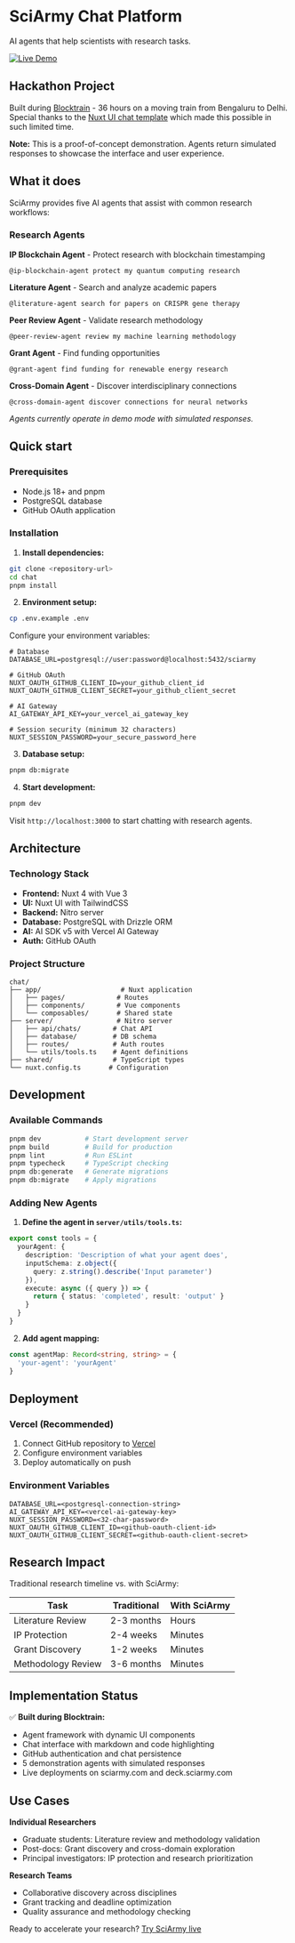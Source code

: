 # SciArmy Chat Platform

AI agents that help scientists with research tasks.

[![Live Demo](https://img.shields.io/badge/Live%20Demo-sciarmy.com-blue?style=for-the-badge)](https://sciarmy.com)

## Hackathon Project

Built during [Blocktrain](https://blocktrain.devfolio.co/) - 36 hours on a moving train from Bengaluru to Delhi. Special thanks to the [Nuxt UI chat template](https://github.com/nuxt-ui-templates/chat) which made this possible in such limited time.

**Note:** This is a proof-of-concept demonstration. Agents return simulated responses to showcase the interface and user experience.

## What it does

SciArmy provides five AI agents that assist with common research workflows:

### Research Agents

**IP Blockchain Agent** - Protect research with blockchain timestamping
```
@ip-blockchain-agent protect my quantum computing research
```

**Literature Agent** - Search and analyze academic papers
```
@literature-agent search for papers on CRISPR gene therapy
```

**Peer Review Agent** - Validate research methodology
```
@peer-review-agent review my machine learning methodology
```

**Grant Agent** - Find funding opportunities
```
@grant-agent find funding for renewable energy research
```

**Cross-Domain Agent** - Discover interdisciplinary connections
```
@cross-domain-agent discover connections for neural networks
```

*Agents currently operate in demo mode with simulated responses.*

## Quick start

### Prerequisites
- Node.js 18+ and pnpm
- PostgreSQL database
- GitHub OAuth application

### Installation

1. **Install dependencies:**
```bash
git clone <repository-url>
cd chat
pnpm install
```

2. **Environment setup:**
```bash
cp .env.example .env
```

Configure your environment variables:
```env
# Database
DATABASE_URL=postgresql://user:password@localhost:5432/sciarmy

# GitHub OAuth
NUXT_OAUTH_GITHUB_CLIENT_ID=your_github_client_id
NUXT_OAUTH_GITHUB_CLIENT_SECRET=your_github_client_secret

# AI Gateway
AI_GATEWAY_API_KEY=your_vercel_ai_gateway_key

# Session security (minimum 32 characters)
NUXT_SESSION_PASSWORD=your_secure_password_here
```

3. **Database setup:**
```bash
pnpm db:migrate
```

4. **Start development:**
```bash
pnpm dev
```

Visit `http://localhost:3000` to start chatting with research agents.

## Architecture

### Technology Stack
- **Frontend:** Nuxt 4 with Vue 3
- **UI:** Nuxt UI with TailwindCSS
- **Backend:** Nitro server
- **Database:** PostgreSQL with Drizzle ORM
- **AI:** AI SDK v5 with Vercel AI Gateway
- **Auth:** GitHub OAuth

### Project Structure
```
chat/
├── app/                    # Nuxt application
│   ├── pages/             # Routes
│   ├── components/        # Vue components
│   └── composables/       # Shared state
├── server/                # Nitro server
│   ├── api/chats/        # Chat API
│   ├── database/         # DB schema
│   ├── routes/           # Auth routes
│   └── utils/tools.ts    # Agent definitions
├── shared/               # TypeScript types
└── nuxt.config.ts       # Configuration
```

## Development

### Available Commands
```bash
pnpm dev           # Start development server
pnpm build         # Build for production
pnpm lint          # Run ESLint
pnpm typecheck     # TypeScript checking
pnpm db:generate   # Generate migrations
pnpm db:migrate    # Apply migrations
```

### Adding New Agents

1. **Define the agent in `server/utils/tools.ts`:**
```typescript
export const tools = {
  yourAgent: {
    description: 'Description of what your agent does',
    inputSchema: z.object({
      query: z.string().describe('Input parameter')
    }),
    execute: async ({ query }) => {
      return { status: 'completed', result: 'output' }
    }
  }
}
```

2. **Add agent mapping:**
```typescript
const agentMap: Record<string, string> = {
  'your-agent': 'yourAgent'
}
```

## Deployment

### Vercel (Recommended)
1. Connect GitHub repository to [Vercel](https://vercel.com)
2. Configure environment variables
3. Deploy automatically on push

### Environment Variables
```env
DATABASE_URL=<postgresql-connection-string>
AI_GATEWAY_API_KEY=<vercel-ai-gateway-key>
NUXT_SESSION_PASSWORD=<32-char-password>
NUXT_OAUTH_GITHUB_CLIENT_ID=<github-oauth-client-id>
NUXT_OAUTH_GITHUB_CLIENT_SECRET=<github-oauth-client-secret>
```

## Research Impact

Traditional research timeline vs. with SciArmy:

| Task | Traditional | With SciArmy |
|------|-------------|--------------|
| Literature Review | 2-3 months | Hours |
| IP Protection | 2-4 weeks | Minutes |
| Grant Discovery | 1-2 weeks | Minutes |
| Methodology Review | 3-6 months | Minutes |

## Implementation Status

✅ **Built during Blocktrain:**
- Agent framework with dynamic UI components
- Chat interface with markdown and code highlighting
- GitHub authentication and chat persistence
- 5 demonstration agents with simulated responses
- Live deployments on sciarmy.com and deck.sciarmy.com

## Use Cases

**Individual Researchers**
- Graduate students: Literature review and methodology validation
- Post-docs: Grant discovery and cross-domain exploration
- Principal investigators: IP protection and research prioritization

**Research Teams**
- Collaborative discovery across disciplines
- Grant tracking and deadline optimization
- Quality assurance and methodology checking

Ready to accelerate your research? [Try SciArmy live](https://sciarmy.com)
